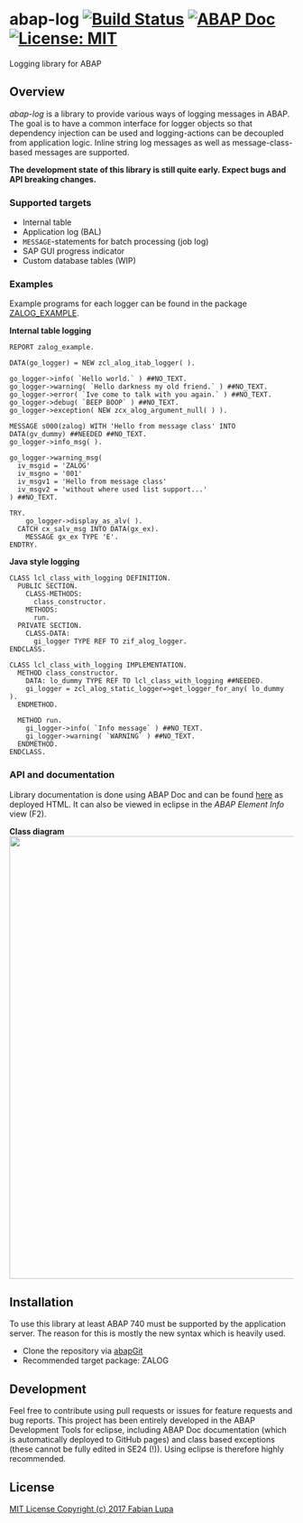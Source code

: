 # abap-log [![Build Status](https://travis-ci.org/flaiker/abap-log.svg?branch=master)](https://travis-ci.org/flaiker/abap-log) [![ABAP Doc](https://img.shields.io/badge/ABAP%20Doc-latest-blue.svg)](https://flaiker.github.io/abap-log/) [![License: MIT](https://img.shields.io/badge/License-MIT-yellow.svg)](https://opensource.org/licenses/MIT)
Logging library for ABAP

## Overview
_abap-log_ is a library to provide various ways of logging messages in ABAP. The goal is to have a common interface for logger objects so that dependency injection can be used and logging-actions can be decoupled from application logic. Inline string log messages as well as message-class-based messages are supported.

**The development state of this library is still quite early. Expect bugs and API breaking changes.**

### Supported targets
- Internal table
- Application log (BAL)
- `MESSAGE`-statements for batch processing (job log)
- SAP GUI progress indicator
- Custom database tables (WIP)

### Examples
Example programs for each logger can be found in the package [ZALOG_EXAMPLE](https://github.com/flaiker/abap-log/tree/master/src/example).

**Internal table logging**
```abap
REPORT zalog_example.

DATA(go_logger) = NEW zcl_alog_itab_logger( ).

go_logger->info( `Hello world.` ) ##NO_TEXT.
go_logger->warning( `Hello darkness my old friend.` ) ##NO_TEXT.
go_logger->error( `Ive come to talk with you again.` ) ##NO_TEXT.
go_logger->debug( `BEEP BOOP` ) ##NO_TEXT.
go_logger->exception( NEW zcx_alog_argument_null( ) ).

MESSAGE s000(zalog) WITH 'Hello from message class' INTO DATA(gv_dummy) ##NEEDED ##NO_TEXT.
go_logger->info_msg( ).

go_logger->warning_msg(
  iv_msgid = 'ZALOG'
  iv_msgno = '001'
  iv_msgv1 = 'Hello from message class'
  iv_msgv2 = 'without where used list support...'
) ##NO_TEXT.

TRY.
    go_logger->display_as_alv( ).
  CATCH cx_salv_msg INTO DATA(gx_ex).
    MESSAGE gx_ex TYPE 'E'.
ENDTRY.
```

**Java style logging**
```abap
CLASS lcl_class_with_logging DEFINITION.
  PUBLIC SECTION.
    CLASS-METHODS:
      class_constructor.
    METHODS:
      run.
  PRIVATE SECTION.
    CLASS-DATA:
      gi_logger TYPE REF TO zif_alog_logger.
ENDCLASS.

CLASS lcl_class_with_logging IMPLEMENTATION.
  METHOD class_constructor.
    DATA: lo_dummy TYPE REF TO lcl_class_with_logging ##NEEDED.
    gi_logger = zcl_alog_static_logger=>get_logger_for_any( lo_dummy ).
  ENDMETHOD.

  METHOD run.
    gi_logger->info( `Info message` ) ##NO_TEXT.
    gi_logger->warning( `WARNING` ) ##NO_TEXT.
  ENDMETHOD.
ENDCLASS.
```

### API and documentation
Library documentation is done using ABAP Doc and can be found [here](https://flaiker.github.io/abap-log/) as deployed HTML. It can also be viewed in eclipse in the _ABAP Element Info_ view (F2).

**Class diagram**
<img src="https://github.com/flaiker/abap-log/wiki/rendered/API.png" width="784px">


## Installation
To use this library at least ABAP 740 must be supported by the application server. The reason for this is mostly the new syntax which is heavily used.
- Clone the repository via [abapGit](https://github.com/larshp/abapGit)
- Recommended target package: ZALOG

## Development
Feel free to contribute using pull requests or issues for feature requests and bug reports. This project has been entirely developed in the ABAP Development Tools for eclipse, including ABAP Doc documentation (which is automatically deployed to GitHub pages) and class based exceptions (these cannot be fully edited in SE24 (!)). Using eclipse is therefore highly recommended.

## License
[MIT License Copyright (c) 2017 Fabian Lupa](LICENSE)
